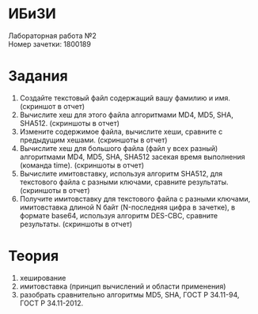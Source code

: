# ИБиЗИ
Лабораторная работа №2  
Номер зачетки: 1800189
# Задания
1. Создайте текстовый файл содержащий вашу фамилию и имя. (скриншот в отчет)
2. Вычислите хеш для этого файла алгоритмами MD4, MD5, SHA, SHA512. (скриншоты в отчет)
3. Измените содержимое файла, вычислите хеши, сравните с предыдущим хешами. (скриншоты в отчет)
4. Вычислите хеш для большого файла (файл у всех разный) алгоритмами MD4, MD5, SHA, SHA512 засекая время выполнения (команда time). (скриншоты в отчет)
5. Вычислите имитовставку, используя алгоритм SHA512, для текстового файла с разными ключами, сравните результаты. (скриншоты в отчет)
6. Получите имитовставку для текстового файла с разными ключами, имитовставка длиной N байт (N-последняя цифра в зачетке), в формате base64, используя алгоритм DES-CBC, сравните результаты. (скриншоты в отчет)
# Теория
1. хеширование
2. имитовставка (принцип вычислений и области применения)
3. разобрать сравнительно алгоритмы MD5, SHA, ГОСТ Р 34.11-94, ГОСТ Р 34.11-2012.
